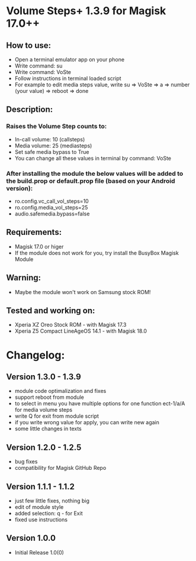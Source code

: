 # Volume Steps+ 1.3.9 for Magisk 17.0++

## How to use:
- Open a terminal emulator app on your phone
- Write command: su
- Write command: VoSte
- Follow instructions in terminal loaded script
- For example to edit media steps value, write su => VoSte => a => number (your value) => reboot => done

## Description:
### Raises the Volume Step counts to:
- In-call volume:	10 (callsteps) 
- Media volume:		25 (mediasteps)
- Set safe media bypass to True 
- You can change all these values in terminal by command: VoSte

### After installing the module the below values will be added to the build.prop or default.prop file (based on your Android version):
- ro.config.vc_call_vol_steps=10
- ro.config.media_vol_steps=25
- audio.safemedia.bypass=false

## Requirements:
- Magisk 17.0 or higer
- If the module does not work for you, try install the BusyBox Magisk Module

## Warning:
- Maybe the module won't work on Samsung stock ROM!

## Tested and working on:
- Xperia XZ Oreo Stock ROM - with Magisk 17.3
- Xperia Z5 Compact LineAgeOS 14.1 - with Magisk 18.0

# Changelog:
## Version 1.3.0 - 1.3.9
  - module code optimalization and fixes
  - support reboot from module
  - to select in menu you have multiple options for one function ect-1/a/A for media volume steps
  - write Q for exit from module script
  - if you write wrong value for apply, you can write new again
  - some little changes in texts

## Version 1.2.0 - 1.2.5
  - bug fixes
  - compatibility for Magisk GitHub Repo

## Version 1.1.1 - 1.1.2
  - just few little fixes, nothing big
  - edit of module style
  - added selection: q - for Exit
  - fixed use instructions

## Version 1.0.0
  - Initial Release 1.0(0)
